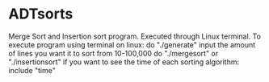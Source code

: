 # ADTsorts
Merge Sort and Insertion sort program. Executed through Linux terminal. 
To execute program using terminal on linux:
do "./generate"
input the amount of lines you want it to sort from 10-100,000
do "./mergesort" or "./insertionsort"
if you want to see the time of each sorting algorithm:
  include "time"
